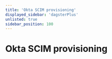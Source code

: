 ```yaml
---
title: 'Okta SCIM provisioning'
displayed_sidebar: 'dagsterPlus'
unlisted: true
sidebar_position: 100
---
```


# Okta SCIM provisioning
